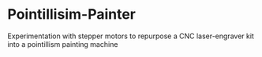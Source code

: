 # Pointillisim-Painter
Experimentation with stepper motors to repurpose a CNC laser-engraver kit into a pointillism painting machine
